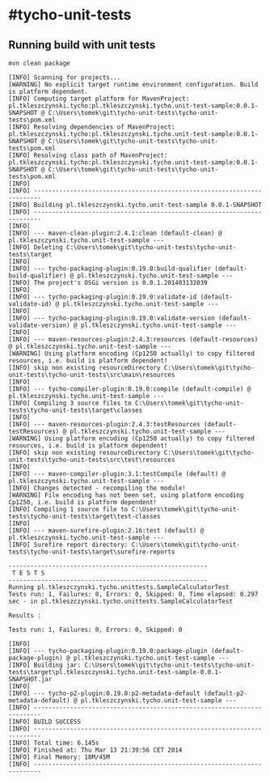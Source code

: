 #tycho-unit-tests
================

## Running build with unit tests
```mvn clean package```

```
[INFO] Scanning for projects...
[WARNING] No explicit target runtime environment configuration. Build is platform dependent.
[INFO] Computing target platform for MavenProject: pl.tkleszczynski.tycho:pl.tkleszczynski.tycho.unit-test-sample:0.0.1-SNAPSHOT @ C:\Users\tomek\git\tycho-unit-tests\tycho-unit-tests\pom.xml
[INFO] Resolving dependencies of MavenProject: pl.tkleszczynski.tycho:pl.tkleszczynski.tycho.unit-test-sample:0.0.1-SNAPSHOT @ C:\Users\tomek\git\tycho-unit-tests\tycho-unit-tests\pom.xml
[INFO] Resolving class path of MavenProject: pl.tkleszczynski.tycho:pl.tkleszczynski.tycho.unit-test-sample:0.0.1-SNAPSHOT @ C:\Users\tomek\git\tycho-unit-tests\tycho-unit-tests\pom.xml
[INFO]                                                                         
[INFO] ------------------------------------------------------------------------
[INFO] Building pl.tkleszczynski.tycho.unit-test-sample 0.0.1-SNAPSHOT
[INFO] ------------------------------------------------------------------------
[INFO] 
[INFO] --- maven-clean-plugin:2.4.1:clean (default-clean) @ pl.tkleszczynski.tycho.unit-test-sample ---
[INFO] Deleting C:\Users\tomek\git\tycho-unit-tests\tycho-unit-tests\target
[INFO] 
[INFO] --- tycho-packaging-plugin:0.19.0:build-qualifier (default-build-qualifier) @ pl.tkleszczynski.tycho.unit-test-sample ---
[INFO] The project's OSGi version is 0.0.1.201403132039
[INFO] 
[INFO] --- tycho-packaging-plugin:0.19.0:validate-id (default-validate-id) @ pl.tkleszczynski.tycho.unit-test-sample ---
[INFO] 
[INFO] --- tycho-packaging-plugin:0.19.0:validate-version (default-validate-version) @ pl.tkleszczynski.tycho.unit-test-sample ---
[INFO] 
[INFO] --- maven-resources-plugin:2.4.3:resources (default-resources) @ pl.tkleszczynski.tycho.unit-test-sample ---
[WARNING] Using platform encoding (Cp1250 actually) to copy filtered resources, i.e. build is platform dependent!
[INFO] skip non existing resourceDirectory C:\Users\tomek\git\tycho-unit-tests\tycho-unit-tests\src\main\resources
[INFO] 
[INFO] --- tycho-compiler-plugin:0.19.0:compile (default-compile) @ pl.tkleszczynski.tycho.unit-test-sample ---
[INFO] Compiling 3 source files to C:\Users\tomek\git\tycho-unit-tests\tycho-unit-tests\target\classes
[INFO] 
[INFO] --- maven-resources-plugin:2.4.3:testResources (default-testResources) @ pl.tkleszczynski.tycho.unit-test-sample ---
[WARNING] Using platform encoding (Cp1250 actually) to copy filtered resources, i.e. build is platform dependent!
[INFO] skip non existing resourceDirectory C:\Users\tomek\git\tycho-unit-tests\tycho-unit-tests\src\test\resources
[INFO] 
[INFO] --- maven-compiler-plugin:3.1:testCompile (default) @ pl.tkleszczynski.tycho.unit-test-sample ---
[INFO] Changes detected - recompiling the module!
[WARNING] File encoding has not been set, using platform encoding Cp1250, i.e. build is platform dependent!
[INFO] Compiling 1 source file to C:\Users\tomek\git\tycho-unit-tests\tycho-unit-tests\target\test-classes
[INFO] 
[INFO] --- maven-surefire-plugin:2.16:test (default) @ pl.tkleszczynski.tycho.unit-test-sample ---
[INFO] Surefire report directory: C:\Users\tomek\git\tycho-unit-tests\tycho-unit-tests\target\surefire-reports

-------------------------------------------------------
 T E S T S
-------------------------------------------------------
Running pl.tkleszczynski.tycho.unittests.SampleCalculatorTest
Tests run: 1, Failures: 0, Errors: 0, Skipped: 0, Time elapsed: 0.297 sec - in pl.tkleszczynski.tycho.unittests.SampleCalculatorTest

Results :

Tests run: 1, Failures: 0, Errors: 0, Skipped: 0

[INFO] 
[INFO] --- tycho-packaging-plugin:0.19.0:package-plugin (default-package-plugin) @ pl.tkleszczynski.tycho.unit-test-sample ---
[INFO] Building jar: C:\Users\tomek\git\tycho-unit-tests\tycho-unit-tests\target\pl.tkleszczynski.tycho.unit-test-sample-0.0.1-SNAPSHOT.jar
[INFO] 
[INFO] --- tycho-p2-plugin:0.19.0:p2-metadata-default (default-p2-metadata-default) @ pl.tkleszczynski.tycho.unit-test-sample ---
[INFO] ------------------------------------------------------------------------
[INFO] BUILD SUCCESS
[INFO] ------------------------------------------------------------------------
[INFO] Total time: 6.145s
[INFO] Finished at: Thu Mar 13 21:39:56 CET 2014
[INFO] Final Memory: 18M/45M
[INFO] ------------------------------------------------------------------------
```